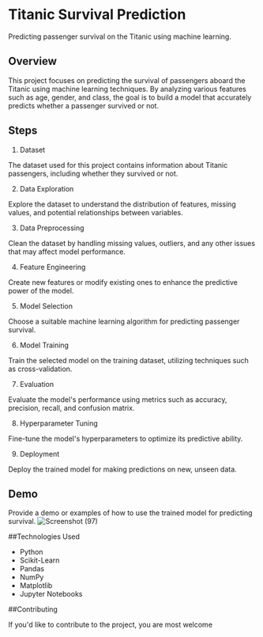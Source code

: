 # Titanic Survival Prediction

Predicting passenger survival on the Titanic using machine learning.

## Overview

This project focuses on predicting the survival of passengers aboard the Titanic using machine learning techniques. By analyzing various features such as age, gender, and class, the goal is to build a model that accurately predicts whether a passenger survived or not.

## Steps

1. Dataset

The dataset used for this project contains information about Titanic passengers, including whether they survived or not.

2. Data Exploration

Explore the dataset to understand the distribution of features, missing values, and potential relationships between variables.

3. Data Preprocessing

Clean the dataset by handling missing values, outliers, and any other issues that may affect model performance.

4. Feature Engineering

Create new features or modify existing ones to enhance the predictive power of the model.

5. Model Selection

Choose a suitable machine learning algorithm for predicting passenger survival.

6. Model Training

Train the selected model on the training dataset, utilizing techniques such as cross-validation.

7. Evaluation

Evaluate the model's performance using metrics such as accuracy, precision, recall, and confusion matrix.

8. Hyperparameter Tuning

Fine-tune the model's hyperparameters to optimize its predictive ability.

9. Deployment

Deploy the trained model for making predictions on new, unseen data.

## Demo

Provide a demo or examples of how to use the trained model for predicting survival.
![Screenshot (97)](https://github.com/TARUN2K3/DATA-_SCIENCE_PROJECT_2/assets/127468524/d8373ef3-3f39-4a9a-b9a4-a30f1fccf5ec)


##Technologies Used

- Python
- Scikit-Learn
- Pandas
- NumPy
- Matplotlib
- Jupyter Notebooks


##Contributing

If you'd like to contribute to the project, you are most welcome

